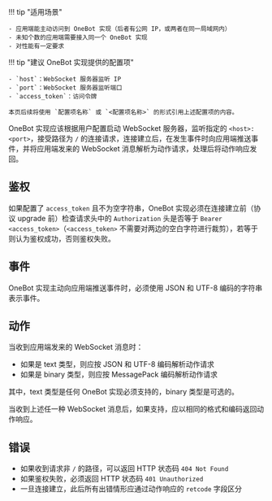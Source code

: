 !!! tip "适用场景"

    - 应用端能主动访问到 OneBot 实现（后者有公网 IP，或两者在同一局域网内）
    - 未知个数的应用端需要接入同一个 OneBot 实现
    - 对性能有一定要求

!!! tip "建议 OneBot 实现提供的配置项"

    - `host`：WebSocket 服务器监听 IP
    - `port`：WebSocket 服务器监听端口
    - `access_token`：访问令牌

    本页后续将使用 `配置项名称` 或 `<配置项名称>` 的形式引用上述配置项的内容。

OneBot 实现应该根据用户配置启动 WebSocket 服务器，监听指定的 `<host>:<port>`，接受路径为 `/` 的连接请求，连接建立后，在发生事件时向应用端推送事件，并将应用端发来的 WebSocket 消息解析为动作请求，处理后将动作响应发回。

## 鉴权

如果配置了 `access_token` 且不为空字符串，OneBot 实现必须在连接建立前（协议 upgrade 前）检查请求头中的 `Authorization` 头是否等于 `Bearer <access_token>`（`<access_token>` 不需要对两边的空白字符进行裁剪），若等于则认为鉴权成功，否则鉴权失败。

## 事件

OneBot 实现主动向应用端推送事件时，必须使用 JSON 和 UTF-8 编码的字符串表示事件。

## 动作

当收到应用端发来的 WebSocket 消息时：

- 如果是 text 类型，则应按 JSON 和 UTF-8 编码解析动作请求
- 如果是 binary 类型，则应按 MessagePack 编码解析动作请求

其中，text 类型是任何 OneBot 实现必须支持的，binary 类型是可选的。

当收到上述任一种 WebSocket 消息后，如果支持，应以相同的格式和编码返回动作响应。

## 错误

- 如果收到请求非 `/` 的路径，可以返回 HTTP 状态码 `404 Not Found`
- 如果鉴权失败，必须返回 HTTP 状态码 `401 Unauthorized`
- 一旦连接建立，此后所有出错情形应通过动作响应的 `retcode` 字段区分
